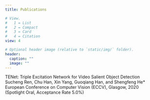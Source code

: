```yaml
---
title: Publications

# View.
#   1 = List
#   2 = Compact
#   3 = Card
#   4 = Citation
view: 4

# Optional header image (relative to `static/img/` folder).
header:
  caption: ""
  image: ""
---
```


TENet: Triple Excitation Network for Video Salient Object Detection
Sucheng Ren, Chu Han, Xin Yang, Guoqiang Han, and Shengfeng He*
European Conference on Computer Vision (ECCV), Glasgow, 2020
(Spotlight Oral, Acceptance Rate 5.0%)